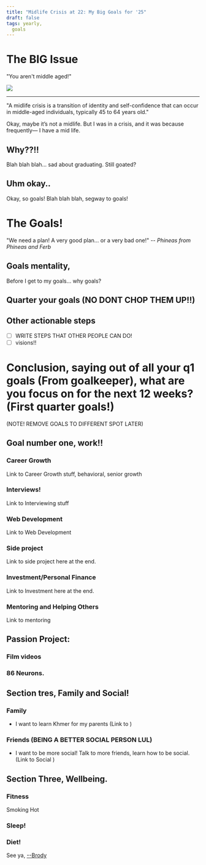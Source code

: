 ```yaml
---
title: "Midlife Crisis at 22: My Big Goals for '25"
draft: false
tags: yearly,
  goals
---
```


<div class="article-header red-white">

<div>

<div class="decorative-element"></div>

# The BIG Issue

"You aren't middle aged!"

</div>

<img src="./cat_excited.png">

</div>

---

"A midlife crisis is a transition of identity and self-confidence that can occur in middle-aged individuals, typically 45 to 64 years old."

Okay, maybe it’s not a midlife. But I was in a crisis, and it was because frequently— I have a mid life.

## Why??!!

Blah blah blah... sad about graduating. Still goated?

## Uhm okay..

Okay, so goals! Blah blah blah, segway to goals!

<div class="article-header">

<div>

<div class="decorative-element"></div>

# The Goals!

"We need a plan! A very good plan... or a very bad one!" -- _Phineas from Phineas and Ferb_

</div>

<!-- <img src="./cat_excited.png"> -->

</div>

## Goals mentality,

Before I get to my goals... why goals?

## Quarter your goals (NO DONT CHOP THEM UP!!)

## Other actionable steps

- [ ] WRITE STEPS THAT OTHER PEOPLE CAN DO!
- [ ] visions!!

# Conclusion, saying out of all your q1 goals (From goalkeeper), what are you focus on for the next 12 weeks? (First quarter goals!)

(NOTE! REMOVE GOALS TO DIFFERENT SPOT LATER)

## Goal number one, work!!

### Career Growth

Link to Career Growth stuff, behavioral, senior growth

### Interviews!

Link to Interviewing stuff

### Web Development

Link to Web Development

### Side project

Link to side project here at the end.

### Investment/Personal Finance

Link to Investment here at the end.

### Mentoring and Helping Others

Link to mentoring

## Passion Project:

### Film videos

### 86 Neurons.

## Section tres, Family and Social!

### Family

- I want to learn Khmer for my parents (Link to )

### Friends (BEING A BETTER SOCIAL PERSON LUL)

- I want to be more social! Talk to more friends, learn how to be social. (Link to Social )

## Section Three, Wellbeing.

### Fitness

Smoking Hot

### Sleep!

### Diet!

See ya, <a target="_blank" rel="noopener noreferrer" href="https://www.brodypen.com/">--Brody<a>
